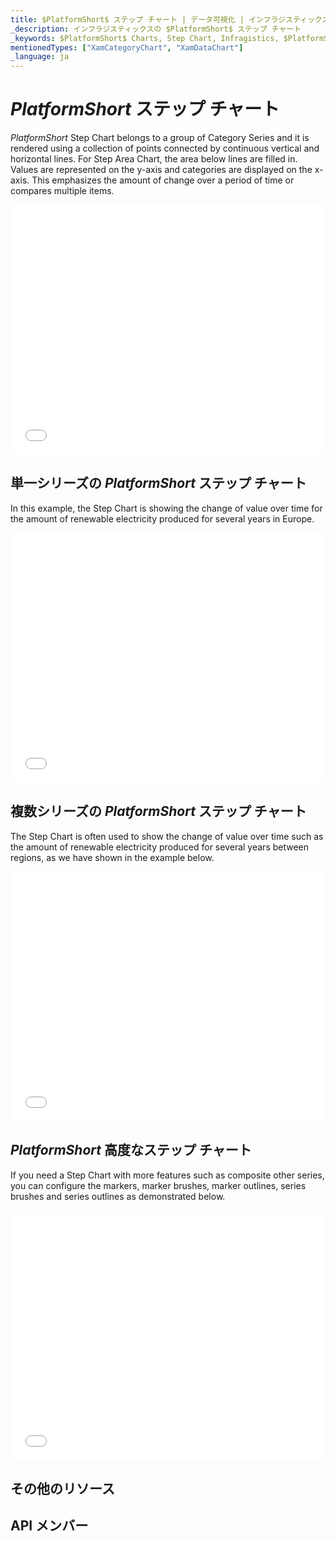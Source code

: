 ```yaml
---
title: $PlatformShort$ ステップ チャート | データ可視化 | インフラジスティックス
_description: インフラジスティックスの $PlatformShort$ ステップ チャート
_keywords: $PlatformShort$ Charts, Step Chart, Infragistics, $PlatformShort$ チャート, ステップ チャート, インフラジスティックス
mentionedTypes: ["XamCategoryChart", "XamDataChart"]
_language: ja
---
```

# $PlatformShort$ ステップ チャート

$PlatformShort$ Step Chart belongs to a group of Category Series and it is rendered using a collection of points connected by continuous vertical and horizontal lines. For Step Area Chart, the area below lines are filled in. Values are represented on the y-axis and categories are displayed on the x-axis. This emphasizes the amount of change over a period of time or compares multiple items. 

<div class="sample-container loading" style="height: 400px">
    <iframe id="cc-chart-with-legend" src='{environment:dvDemosBaseUrl}/charts/category-chart-step-line-with-legend' width="100%" height="100%" seamless frameBorder="0" onload="onXPlatSampleIframeContentLoaded(this);" alt="凡例付きの $PlatformShort$ ステップ折れ線チャート"></iframe>
</div>

<div class="divider--half"></div>

## 単一シリーズの $PlatformShort$ ステップ チャート

In this example, the Step Chart is showing the change of value over time for the amount of renewable electricity produced for several years in Europe.

<div class="sample-container loading" style="height: 400px">
    <iframe id="cc-chart-with-legend" src='{environment:dvDemosBaseUrl}/charts/category-chart-step-line-single-source' width="100%" height="100%" seamless frameBorder="0" onload="onXPlatSampleIframeContentLoaded(this);" alt="単一シリーズの $PlatformShort$ ステップ折れ線チャート"></iframe>
</div>

<div class="divider--half"></div>

## 複数シリーズの $PlatformShort$ ステップ チャート

The Step Chart is often used to show the change of value over time such as the amount of renewable electricity produced for several years between regions, as we have shown in the example below.

<div class="sample-container loading" style="height: 400px">
    <iframe id="cc-chart-with-legend" src='{environment:dvDemosBaseUrl}/charts/category-chart-step-line-multiple-sources' width="100%" height="100%" seamless frameBorder="0" onload="onXPlatSampleIframeContentLoaded(this);" alt="複数シリーズの $PlatformShort$ ステップ折れ線チャート"></iframe>
</div>

<div class="divider--half"></div>

## $PlatformShort$ 高度なステップ チャート

If you need a Step Chart with more features such as composite other series, you can configure the markers, marker brushes, marker outlines, series brushes and series outlines as demonstrated below.

<div class="sample-container loading" style="height: 400px">
    <iframe id="cc-chart-with-legend" src='{environment:dvDemosBaseUrl}/charts/category-chart-step-line-styling' width="100%" height="100%" seamless frameBorder="0" onload="onXPlatSampleIframeContentLoaded(this);" alt="$PlatformShort$ ステップ折れ線チャートのスタイル設定"></iframe>
</div>

<div class="divider--half"></div>


## その他のリソース
<!-- TODO list topic links related to this topic -->

## API メンバー
<!-- TODO list API links used in this topic -->

